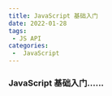 ```yaml
---
title: JavaScript 基础入门
date: 2022-01-28
tags:
 - JS API
categories:
 -  JavaScript
---
```


### JavaScript 基础入门......